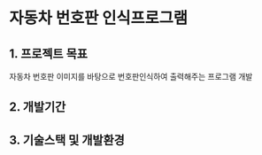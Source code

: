 # 자동차 번호판 인식프로그램

## 1. 프로젝트 목표
자동차 번호판 이미지를 바탕으로 번호판인식하여 출력해주는 프로그램 개발

## 2. 개발기간

## 3. 기술스택 및 개발환경

